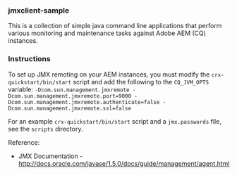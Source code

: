 ### jmxclient-sample
This is a collection of simple java command line applications that perform various monitoring and maintenance tasks against Adobe AEM (CQ) instances.

### Instructions
To set up JMX remoting on your AEM instances, you must modify the ``crx-quickstart/bin/start`` script and add the following to the ``CQ_JVM_OPTS`` variable:
``-Dcom.sun.management.jmxremote -Dcom.sun.management.jmxremote.port=9000 -Dcom.sun.management.jmxremote.authenticate=false -Dcom.sun.management.jmxremote.ssl=false``

For an example ``crx-quickstart/bin/start`` script and a ``jmx.passwords`` file, see the ``scripts`` directory.

Reference:
* JMX Documentation - http://docs.oracle.com/javase/1.5.0/docs/guide/management/agent.html
